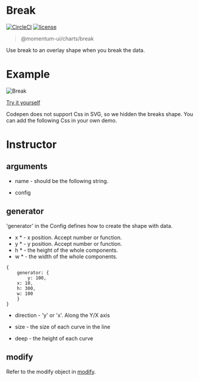 # Break

[![CircleCI](https://img.shields.io/circleci/project/github/momentum-design/momentum-ui/main.svg)](https://circleci.com/gh/momentum-design/momentum-ui/)
[![license](https://img.shields.io/github/license/momentum-design/momentum-ui.svg?color=blueviolet)](https://github.com/momentum-design/momentum-ui/blob/main/charts/LICENSE)

> @momentum-ui/charts/break

Use break to an overlay shape when you break the data.

# Example

![Break](https://screenshot.codepen.io/3315115.XWWOXRz.small.b52f2159-5c38-424a-baf7-9e391f391b8d.png)

[Try it yourself](https://codepen.io/arthusliang/pen/XWWOXRz)

Codepen does not support Css in SVG, so we hidden the breaks shape. You can add the following Css in your own demo.


# Instructor

## arguments

+ name - should be the following string.

+ config

## generator

'generator' in the Config defines how to create the shape with data. 

+ x * - x position. Accept number or function.
+ y * - y position. Accept number or function.
+ h * - the height of the whole components.
+ w * - the width of the whole components.
	
```
{
	generator: {
		y: 100,
    x: 10,
    h: 300,
    w: 100
	}
}
```

+ direction - 'y' or 'x'. Along the Y/X axis

+ size - the size of each curve in the line

+ deep - the height of each curve  

## modify

Refer to the modify object in [modify](../fundamentals/modify.md).

